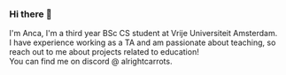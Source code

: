 ### Hi there 👋

I'm Anca, I'm a third year BSc CS student at Vrije Universiteit Amsterdam. \
I have experience working as a TA and am passionate about teaching, so reach out to me about projects related to education! \
You can find me on discord @ alrightcarrots.

<!--
**anca-elena/anca-elena** is a ✨ _special_ ✨ repository because its `README.md` (this file) appears on your GitHub profile.

Here are some ideas to get you started:

- 🔭 I’m currently working on ...
- 🌱 I’m currently learning ...
- 👯 I’m looking to collaborate on ...
- 🤔 I’m looking for help with ...
- 💬 Ask me about ...
- 📫 How to reach me: ...
- 😄 Pronouns: ...
- ⚡ Fun fact: ...
-->

